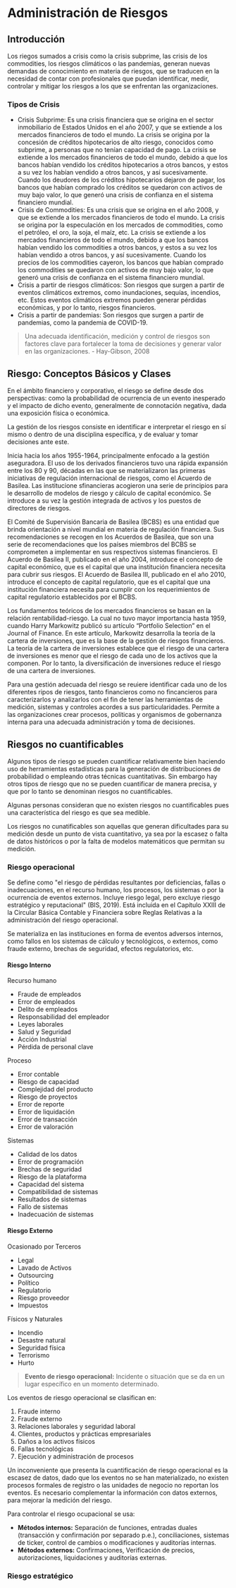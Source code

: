 # Administración de Riesgos

## Introducción

Los riegos sumados a crisis como la crisis subprime, las crisis de los commodities, los riesgos climáticos o las pandemias, generan nuevas demandas de conocimiento en materia de riesgos, que se traducen en la necesidad de contar con profesionales que puedan identificar, medir, controlar y mitigar los riesgos a los que se enfrentan las organizaciones.

### Tipos de Crisis

- Crisis Subprime: Es una crisis financiera que se origina en el sector inmobiliario de Estados Unidos en el año 2007, y que se extiende a los mercados financieros de todo el mundo. La crisis se origina por la concesión de créditos hipotecarios de alto riesgo, conocidos como subprime, a personas que no tenían capacidad de pago. La crisis se extiende a los mercados financieros de todo el mundo, debido a que los bancos habían vendido los créditos hipotecarios a otros bancos, y estos a su vez los habían vendido a otros bancos, y así sucesivamente. Cuando los deudores de los créditos hipotecarios dejaron de pagar, los bancos que habían comprado los créditos se quedaron con activos de muy bajo valor, lo que generó una crisis de confianza en el sistema financiero mundial.
- Crisis de Commodities: Es una crisis que se origina en el año 2008, y que se extiende a los mercados financieros de todo el mundo. La crisis se origina por la especulación en los mercados de commodities, como el petróleo, el oro, la soja, el maíz, etc. La crisis se extiende a los mercados financieros de todo el mundo, debido a que los bancos habían vendido los commodities a otros bancos, y estos a su vez los habían vendido a otros bancos, y así sucesivamente. Cuando los precios de los commodities cayeron, los bancos que habían comprado los commodities se quedaron con activos de muy bajo valor, lo que generó una crisis de confianza en el sistema financiero mundial.
- Crisis a partir de riesgos climáticos: Son riesgos que surgen a partir de eventos climáticos extremos, como inundaciones, sequías, incendios, etc. Estos eventos climáticos extremos pueden generar pérdidas económicas, y por lo tanto, riesgos financieros.
- Crisis a partir de pandemias: Son riesgos que surgen a partir de pandemias, como la pandemia de COVID-19.

> Una adecuada identificación, medición y control de riesgos son factores clave para fortalecer la toma de decisiones y generar valor en las organizaciones. - Hay-Gibson, 2008

## Riesgo: Conceptos Básicos y Clases 

En el ámbito financiero y corporativo, el riesgo se define desde dos perspectivas: como la probabilidad de ocurrencia de un evento inesperado y el impacto de dicho evento, generalmente de connotación negativa, dada una exposición física o económica. 

La gestión de los riesgos consiste en identificar e interpretar el riesgo en sí mismo o dentro de una disciplina específica, y de evaluar y tomar decisiones ante este.

Inicia hacia los años 1955-1964, principalmente enfocado a la gestión aseguradora. El uso de los derivados financieros tuvo una rápida expansión entre los 80 y 90, décadas en las que se materializaron las primeras iniciativas de regulación internacional de riesgos, como el Acuerdo de Basilea. Las institucione sfinancieras acogieron una serie de principios para le desarrollo de modelos de riesgo y cálculo de capital económico. Se introduce a su vez la gestión integrada de activos y los puestos de directores de riesgos.

El Comité de Supervisión Bancaria de Basilea (BCBS) es una entidad que brinda orientación a nivel mundial en materia de regulación financiera. Sus recomendaciones se recogen en los Acuerdos de Basilea, que son una serie de recomendaciones que los países miembros del BCBS se comprometen a implementar en sus respectivos sistemas financieros. El Acuerdo de Basilea II, publicado en el año 2004, introduce el concepto de capital económico, que es el capital que una institución financiera necesita para cubrir sus riesgos. El Acuerdo de Basilea III, publicado en el año 2010, introduce el concepto de capital regulatorio, que es el capital que una institución financiera necesita para cumplir con los requerimientos de capital regulatorio establecidos por el BCBS.

Los fundamentos teóricos de los mercados financieros se basan en la relación rentabilidad-riesgo. La cual no tuvo mayor importancia hasta 1959, cuando Harry Markowitz publicó su artículo “Portfolio Selection” en el Journal of Finance. En este artículo, Markowitz desarrolla la teoría de la cartera de inversiones, que es la base de la gestión de riesgos financieros. La teoría de la cartera de inversiones establece que el riesgo de una cartera de inversiones es menor que el riesgo de cada uno de los activos que la componen. Por lo tanto, la diversificación de inversiones reduce el riesgo de una cartera de inversiones.

Para una gestión adecuada del riesgo se reuiere identificar cada uno de los diferentes ripos de riesgos, tanto financieros como no fincancieros para caracterizarlos y analizarlos con el fin de tener las herramientas de medición, sistemas y controles acordes a sus particularidades. Permite a las organizaciones crear procesos, políticas y organismos de gobernanza interna para una adecuada administración y toma de decisiones.

## Riesgos no cuantificables 

Algunos tipos de riesgo se pueden cuantificar relativamente bien haciendo uso de herramientas estadísticas para la generación de distribuciones de probabilidad o empleando otras técnicas cuantitativas. Sin embargo hay otros tipos de riesgo que no se pueden cuantificar de manera precisa, y que por lo tanto se denominan riesgos no cuantificables.

Algunas personas consideran que no existen riesgos no cuantificables pues una característica del riesgo es que sea medible. 

Los riesgos no cunatificables son aquellas que generan dificultades para su medición desde un punto de vista cuantitativo, ya sea por la escasez o falta de datos históricos o por la falta de modelos matemáticos que permitan su medición.

### Riesgo operacional

Se define como "el riesgo de pérdidas resultantes por deficiencias, fallas o inadecuaciones, en el recurso humano, los procesos, los sistemas o por la ocurrencia de eventos externos. Incluye riesgo legal, pero excluye riesgo estratégico y reputacional" (BIS, 2019). Está incluida en el Capítulo XXIII de la Circular Básica Contable y Financiera sobre Reglas Relativas a la administración del riesgo operacional.

Se materializa en las instituciones en forma de eventos adversos internos, como fallos en los sistemas de cálculo y tecnológicos, o externos, como fraude externo, brechas de seguridad, efectos regulatorios, etc.

#### Riesgo Interno

Recurso humano

- Fraude de empleados
- Error de empleados
- Delito de empleados
- Responsabilidad del empleador
- Leyes laborales
- Salud y Seguridad
- Acción Industrial
- Pérdida de personal clave

Proceso

- Error contable
- Riesgo de capacidad
- Complejidad del producto
- Riesgo de proyectos
- Error de reporte
- Error de liquidación
- Error de transacción
- Error de valoración

Sistemas

- Calidad de los datos
- Error de programación
- Brechas de seguridad
- Riesgo de la plataforma
- Capacidad del sistema
- Compatibilidad de sistemas
- Resultados de sistemas
- Fallo de sistemas
- Inadecuación de sistemas

#### Riesgo Externo

Ocasionado por Terceros

- Legal
- Lavado de Activos
- Outsourcing
- Político
- Regulatorio
- Riesgo proveedor
- Impuestos

Físicos y Naturales

- Incendio
- Desastre natural
- Seguridad física
- Terrorismo
- Hurto

> **Evento de riesgo operacional:** Incidente o situación que se da en un lugar específico en un momento determinado.

Los eventos de riesgo operacional se clasifican en:
1. Fraude interno
2. Fraude externo
3. Relaciones laborales y seguridad laboral
4. Clientes, productos y prácticas empresariales
5. Daños a los activos físicos
6. Fallas tecnológicas
7. Ejecución y administración de procesos

Un inconveniente que presenta la cuantificación de riesgo operacional es la escasez de datos, dado que los eventos no se han materializado, no existen procesos formales de registro o las unidades de negocio no reportan los eventos. Es necesario complementar la información con datos externos, para mejorar la medición del riesgo.

Para controlar el riesgo ocupacional se usa:

- **Métodos internos:** Separación de funciones, entradas duales (transacción y confirmación por separado p.e.), conciliaciones, sistemas de ticker, control de cambios o modificaciones y auditorías internas.
- **Métodos externos:** Confirmaciones, Verificación de precios, autorizaciones, liquidaciones y auditorías externas.

### Riesgo estratégico